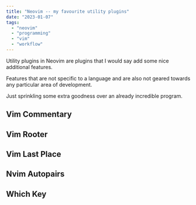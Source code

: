 ```yaml
---
title: "Neovim -- my favourite utility plugins"
date: "2023-01-07"
tags: 
  - "neovim"
  - "programming"
  - "vim"
  - "workflow"
---
```


Utility plugins in Neovim are plugins that I would say add some nice additional features.

Features that are not specific to a language and are also not geared towards any particular area of development.

Just sprinkling some extra goodness over an already incredible program.

## Vim Commentary

## Vim Rooter

## Vim Last Place

## Nvim Autopairs

## Which Key
